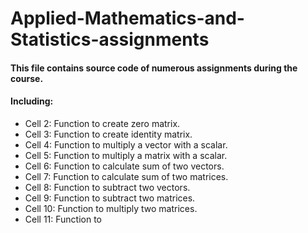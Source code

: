# Applied-Mathematics-and-Statistics-assignments

#### This file contains source code of numerous assignments during the course.

#### Including:
- Cell 2: Function to create zero matrix.
- Cell 3: Function to create identity matrix.
- Cell 4: Function to multiply a vector with a scalar.
- Cell 5: Function to multiply a matrix with a scalar.
- Cell 6: Function to calculate sum of two vectors.
- Cell 7: Function to calculate sum of two matrices.
- Cell 8: Function to subtract two vectors.
- Cell 9: Function to subtract two matrices.
- Cell 10: Function to multiply two matrices.
- Cell 11: Function to
